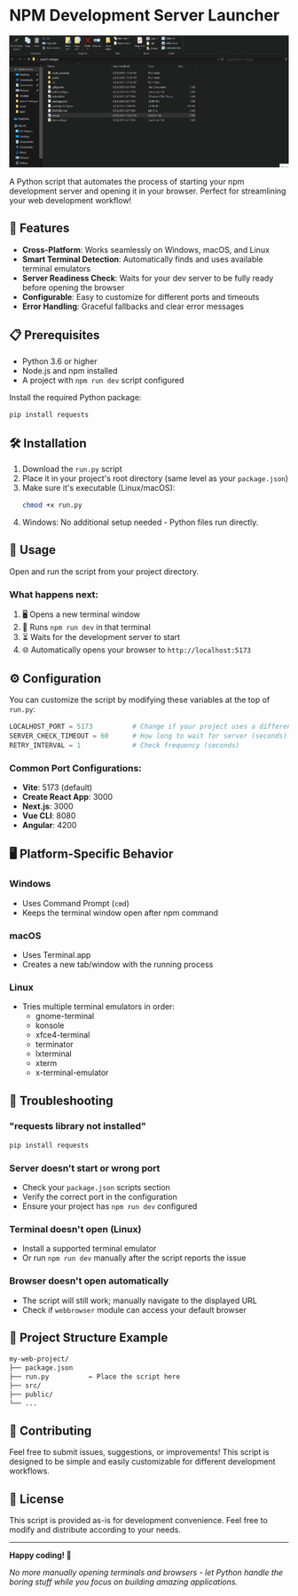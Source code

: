 # NPM Development Server Launcher

![dev-starter Chat Demo](https://raw.githubusercontent.com/LMLK-seal/dev-starter/refs/heads/main/dev-starter.gif)

A Python script that automates the process of starting your npm development server and opening it in your browser. Perfect for streamlining your web development workflow!

## 🚀 Features

- **Cross-Platform**: Works seamlessly on Windows, macOS, and Linux
- **Smart Terminal Detection**: Automatically finds and uses available terminal emulators
- **Server Readiness Check**: Waits for your dev server to be fully ready before opening the browser
- **Configurable**: Easy to customize for different ports and timeouts
- **Error Handling**: Graceful fallbacks and clear error messages

## 📋 Prerequisites

- Python 3.6 or higher
- Node.js and npm installed
- A project with `npm run dev` script configured

Install the required Python package:
```bash
pip install requests
```

## 🛠️ Installation

1. Download the `run.py` script
2. Place it in your project's root directory (same level as your `package.json`)
3. Make sure it's executable (Linux/macOS):
   ```bash
   chmod +x run.py
   ```
4. Windows: No additional setup needed - Python files run directly.

## 🎯 Usage

Open and run the script from your project directory.

### What happens next:
1. 🖥️ Opens a new terminal window
2. 🏃 Runs `npm run dev` in that terminal
3. ⏳ Waits for the development server to start
4. 🌐 Automatically opens your browser to `http://localhost:5173`

## ⚙️ Configuration

You can customize the script by modifying these variables at the top of `run.py`:

```python
LOCALHOST_PORT = 5173          # Change if your project uses a different port
SERVER_CHECK_TIMEOUT = 60      # How long to wait for server (seconds)
RETRY_INTERVAL = 1             # Check frequency (seconds)
```

### Common Port Configurations:
- **Vite**: 5173 (default)
- **Create React App**: 3000
- **Next.js**: 3000
- **Vue CLI**: 8080
- **Angular**: 4200

## 🖥️ Platform-Specific Behavior

### Windows
- Uses Command Prompt (`cmd`)
- Keeps the terminal window open after npm command

### macOS
- Uses Terminal.app
- Creates a new tab/window with the running process

### Linux
- Tries multiple terminal emulators in order:
  - gnome-terminal
  - konsole
  - xfce4-terminal
  - terminator
  - lxterminal
  - xterm
  - x-terminal-emulator

## 🔧 Troubleshooting

### "requests library not installed"
```bash
pip install requests
```

### Server doesn't start or wrong port
- Check your `package.json` scripts section
- Verify the correct port in the configuration
- Ensure your project has `npm run dev` configured

### Terminal doesn't open (Linux)
- Install a supported terminal emulator
- Or run `npm run dev` manually after the script reports the issue

### Browser doesn't open automatically
- The script will still work; manually navigate to the displayed URL
- Check if `webbrowser` module can access your default browser

## 📁 Project Structure Example

```
my-web-project/
├── package.json
├── run.py          ← Place the script here
├── src/
├── public/
└── ...
```

## 🤝 Contributing

Feel free to submit issues, suggestions, or improvements! This script is designed to be simple and easily customizable for different development workflows.

## 📝 License

This script is provided as-is for development convenience. Feel free to modify and distribute according to your needs.

---

**Happy coding! 🎉**

*No more manually opening terminals and browsers - let Python handle the boring stuff while you focus on building amazing applications.*

